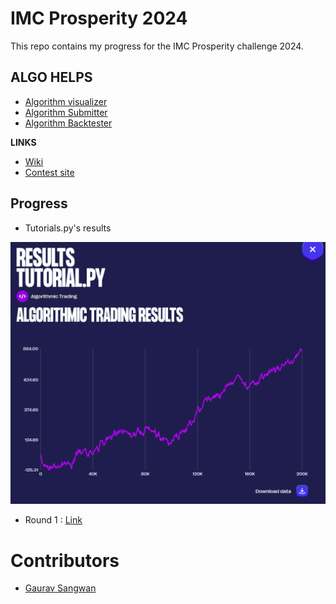# IMC Prosperity 2024

This repo contains my progress for the IMC Prosperity challenge 2024. 


## ALGO HELPS

- [Algorithm visualizer](https://jmerle.github.io/imc-prosperity-2-visualizer/)
- [Algorithm Submitter](https://github.com/jmerle/imc-prosperity-2-submitter)
- [Algorithm Backtester](https://github.com/jmerle/imc-prosperity-2-backtester)

**LINKS** 
- [Wiki](https://imc-prosperity.notion.site/Prosperity-2-Wiki-fe650c0292ae4cdb94714a3f5aa74c85)
- [Contest site](https://prosperity.imc.com/archipelago)

## Progress

- Tutorials.py's results

![Results](/pics/tutorial.png)

- Round 1 : [Link](/Round1/Round1.md)


# Contributors 

- [Gaurav Sangwan](github.com/gauravsangwan)
